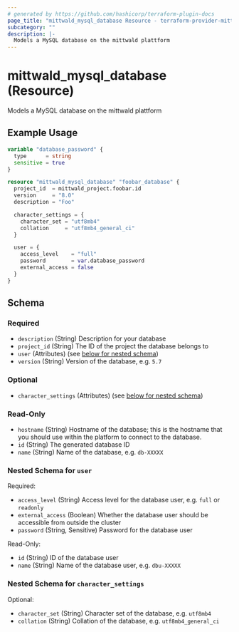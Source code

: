 ```yaml
---
# generated by https://github.com/hashicorp/terraform-plugin-docs
page_title: "mittwald_mysql_database Resource - terraform-provider-mittwald"
subcategory: ""
description: |-
  Models a MySQL database on the mittwald plattform
---
```


# mittwald_mysql_database (Resource)

Models a MySQL database on the mittwald plattform

## Example Usage

```terraform
variable "database_password" {
  type      = string
  sensitive = true
}

resource "mittwald_mysql_database" "foobar_database" {
  project_id  = mittwald_project.foobar.id
  version     = "8.0"
  description = "Foo"

  character_settings = {
    character_set = "utf8mb4"
    collation     = "utf8mb4_general_ci"
  }

  user = {
    access_level    = "full"
    password        = var.database_password
    external_access = false
  }
}
```

<!-- schema generated by tfplugindocs -->
## Schema

### Required

- `description` (String) Description for your database
- `project_id` (String) The ID of the project the database belongs to
- `user` (Attributes) (see [below for nested schema](#nestedatt--user))
- `version` (String) Version of the database, e.g. `5.7`

### Optional

- `character_settings` (Attributes) (see [below for nested schema](#nestedatt--character_settings))

### Read-Only

- `hostname` (String) Hostname of the database; this is the hostname that you should use within the platform to connect to the database.
- `id` (String) The generated database ID
- `name` (String) Name of the database, e.g. `db-XXXXX`

<a id="nestedatt--user"></a>
### Nested Schema for `user`

Required:

- `access_level` (String) Access level for the database user, e.g. `full` or `readonly`
- `external_access` (Boolean) Whether the database user should be accessible from outside the cluster
- `password` (String, Sensitive) Password for the database user

Read-Only:

- `id` (String) ID of the database user
- `name` (String) Name of the database user, e.g. `dbu-XXXXX`


<a id="nestedatt--character_settings"></a>
### Nested Schema for `character_settings`

Optional:

- `character_set` (String) Character set of the database, e.g. `utf8mb4`
- `collation` (String) Collation of the database, e.g. `utf8mb4_general_ci`
